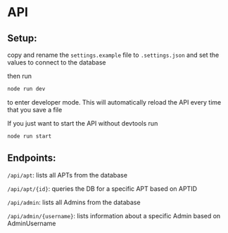 # API

## Setup:
copy and rename the `settings.example` file to `.settings.json` and set the values to connect to the database

then run 
```bash
node run dev
```
to enter developer mode. This will automatically reload the API every time that you save a file

If you just want to start the API without devtools run
```bash
node run start
```

## Endpoints:
`/api/apt`: lists all APTs from the database

`/api/apt/{id}`: queries the DB for a specific APT based on APTID

`/api/admin`: lists all Admins from the database

`/api/admin/{username}`: lists information about a specific Admin based on AdminUsername
